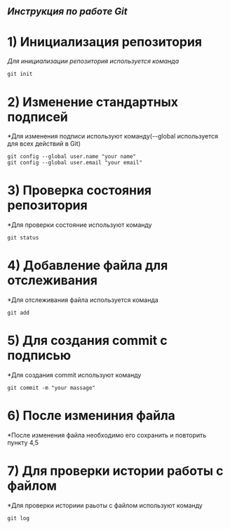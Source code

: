 ## *Инструкция по работе Git*

# 1) Инициализация репозитория

*Для инициализации репозитория используется команда* 
    
    git init

# 2) Изменение стандартных подписей

*Для изменения подписи используют команду(--global используется для всех действий в Git)

    git config --global user.name "your name"
    git config --global user.email "your email"

# 3) Проверка состояния репозитория 

*Для проверки состояние используют команду 

    git status 

# 4) Добавление файла для отслеживания

*Для отслеживания файла используется команда

    git add

# 5) Для создания commit с подписью

*Для создания commit используют команду

    git commit -m "your massage"

# 6) После измениния файла

*После изменения файла необходимо его сохранить и повторить пункту 4,5

# 7) Для проверки истории работы с файлом 

*Для проверки историии раьоты с файлом используют команду

    git log

